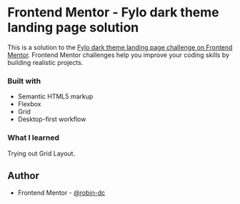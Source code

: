 # Frontend Mentor - Fylo dark theme landing page solution

This is a solution to the [Fylo dark theme landing page challenge on Frontend Mentor](https://www.frontendmentor.io/challenges/fylo-dark-theme-landing-page-5ca5f2d21e82137ec91a50fd). Frontend Mentor challenges help you improve your coding skills by building realistic projects. 


### Built with

- Semantic HTML5 markup
- Flexbox
- Grid
- Desktop-first workflow

### What I learned

Trying out Grid Layout.

## Author

- Frontend Mentor - [@robin-dc](https://www.frontendmentor.io/profile/yourusername)
